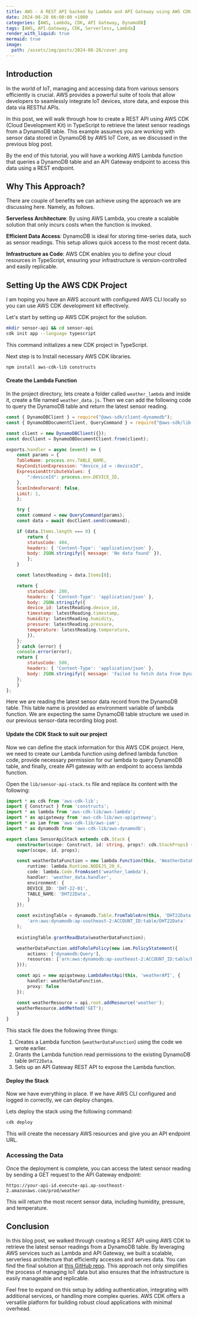```yaml
---
title: AWS - A REST API backed by Lambda and API Gateway using AWS CDK to Access Sensor Data from DynamoDB
date: 2024-08-28 06:00:00 +1000
categories: [AWS, Lambda, CDK, API Gateway, DynamoDB]
tags: [AWS, API-Gateway, CDK, Serverless, Lambda]
render_with_liquid: true
mermaid: true
image:
  path: /assets/img/posts/2024-08-28/cover.png
---
```



## Introduction

In the world of IoT, managing and accessing data from various sensors efficiently is crucial. AWS provides a powerful suite of tools that allow developers to seamlessly integrate IoT devices, store data, and expose this data via RESTful APIs.

In this post, we will walk through how to create a REST API using AWS CDK (Cloud Development Kit) in TypeScript to retrieve the latest sensor readings from a DynamoDB table. This example assumes you are working with sensor data stored in DynamoDB by AWS IoT Core, as we discussed in the previous blog post.

By the end of this tutorial, you will have a working AWS Lambda function that queries a DynamoDB table and an API Gateway endpoint to access this data using a REST endpoint.

## Why This Approach?

There are couple of benefits we can achieve using the approach we are discussing here. Namely, as follows.

**Serverless Architecture**: By using AWS Lambda, you create a scalable solution that only incurs costs when the function is invoked.

**Efficient Data Access**: DynamoDB is ideal for storing time-series data, such as sensor readings. This setup allows quick access to the most recent data.

**Infrastructure as Code**: AWS CDK enables you to define your cloud resources in TypeScript, ensuring your infrastructure is version-controlled and easily replicable.

## Setting Up the AWS CDK Project

I am hoping you have an AWS account with configured AWS CLI locally so you can use AWS CDK development kit effectively.

Let's start by setting up AWS CDK project for the solution.

```bash
mkdir sensor-api && cd sensor-api
cdk init app --language typescript
```

This command initializes a new CDK project in TypeScript.

Next step is to Install necessary AWS CDK libraries.

```bash
npm install aws-cdk-lib constructs
```

#### Create the Lambda Function

In the project directory, lets create a folder called `weather_lambda` and inside it, create a file named `weather_data.js`. Then we can add the following code to query the DynamoDB table and return the latest sensor reading.

```javascript
const { DynamoDBClient } = require("@aws-sdk/client-dynamodb");
const { DynamoDBDocumentClient, QueryCommand } = require("@aws-sdk/lib-dynamodb");

const client = new DynamoDBClient({});
const docClient = DynamoDBDocumentClient.from(client);

exports.handler = async (event) => {
    const params = {
    TableName: process.env.TABLE_NAME,
    KeyConditionExpression: "device_id = :deviceId",
    ExpressionAttributeValues: {
        ":deviceId": process.env.DEVICE_ID,
    },
    ScanIndexForward: false,
    Limit: 1,
    };

    try {
    const command = new QueryCommand(params);
    const data = await docClient.send(command);

    if (data.Items.length === 0) {
        return {
        statusCode: 404,
        headers: { 'Content-Type': 'application/json' },
        body: JSON.stringify({ message: 'No data found' }),
        };
    }

    const latestReading = data.Items[0];

    return {
        statusCode: 200,
        headers: { 'Content-Type': 'application/json' },
        body: JSON.stringify({
        device_id: latestReading.device_id,
        timestamp: latestReading.timestamp,
        humidity: latestReading.humidity,
        pressure: latestReading.pressure,
        temperature: latestReading.temperature,
        }),
    };
    } catch (error) {
    console.error(error);
    return {
        statusCode: 500,
        headers: { 'Content-Type': 'application/json' },
        body: JSON.stringify({ message: 'Failed to fetch data from DynamoDB' }),
    };
    }
};
```

Here we are reading the latest sensor data record from the DynamoDB table. This table name is provided as environment variable of lambda function. We are expecting the same DynamoDB table structure we used in our previous sensor-data recording blog post.

#### Update the CDK Stack to suit our project

Now we can define the stack information for this AWS CDK project. Here, we need to create our Lambda function using defined lambda function code, provide necessary permission for our lambda to query DynamoDB table, and finally, create API gateway with an endpoint to access lambda function.

Open the `lib/sensor-api-stack.ts` file and replace its content with the following:

```typescript
import * as cdk from 'aws-cdk-lib';
import { Construct } from 'constructs';
import * as lambda from 'aws-cdk-lib/aws-lambda';
import * as apigateway from 'aws-cdk-lib/aws-apigateway';
import * as iam from 'aws-cdk-lib/aws-iam';
import * as dynamodb from 'aws-cdk-lib/aws-dynamodb';

export class SensorApiStack extends cdk.Stack {
    constructor(scope: Construct, id: string, props?: cdk.StackProps) {
    super(scope, id, props);

    const weatherDataFunction = new lambda.Function(this, 'WeatherDataFunction', {
        runtime: lambda.Runtime.NODEJS_20_X,
        code: lambda.Code.fromAsset('weather_lambda'),
        handler: 'weather_data.handler',
        environment: {
        DEVICE_ID: 'DHT-22-01',
        TABLE_NAME: 'DHT22Data',
        }
    });

    const existingTable = dynamodb.Table.fromTableArn(this, 'DHT22Data', 
        'arn:aws:dynamodb:ap-southeast-2:ACCOUNT_ID:table/DHT22Data'
    );
    
    existingTable.grantReadData(weatherDataFunction);

    weatherDataFunction.addToRolePolicy(new iam.PolicyStatement({
        actions: ['dynamodb:Query'],
        resources: ['arn:aws:dynamodb:ap-southeast-2:ACCOUNT_ID:table/DHT22Data'],
    }));

    const api = new apigateway.LambdaRestApi(this, 'weatherAPI', {
        handler: weatherDataFunction,
        proxy: false
    });

    const weatherResource = api.root.addResource('weather');
    weatherResource.addMethod('GET');
    }
}
```

This stack file does the following three things:

1. Creates a Lambda function (`weatherDataFunction`) using the code we wrote earlier.
2. Grants the Lambda function read permissions to the existing DynamoDB table `DHT22Data`.
3. Sets up an API Gateway REST API to expose the Lambda function.

#### Deploy the Stack

Now we have everything in place. If we have AWS CLI configured and logged in correctly, we can deploy changes.

Lets deploy the stack using the following command:

 ```bash
cdk deploy
```

This will create the necessary AWS resources and give you an API endpoint URL.

### Accessing the Data

Once the deployment is complete, you can access the latest sensor reading by sending a GET request to the API Gateway endpoint:

```url
https://your-api-id.execute-api.ap-southeast-2.amazonaws.com/prod/weather
```

This will return the most recent sensor data, including humidity, pressure, and temperature.

## Conclusion

In this blog post, we walked through creating a REST API using AWS CDK to retrieve the latest sensor readings from a DynamoDB table. By leveraging AWS services such as Lambda and API Gateway, we built a scalable, serverless architecture that efficiently accesses and serves data. You can find the final solution at [this GitHub repo](https://github.com/Lilanga/cdk-api-with-lambda-apigateway). This approach not only simplifies the process of managing IoT data but also ensures that the infrastructure is easily manageable and replicable.

Feel free to expand on this setup by adding authentication, integrating with additional services, or handling more complex queries. AWS CDK offers a versatile platform for building robust cloud applications with minimal overhead.
